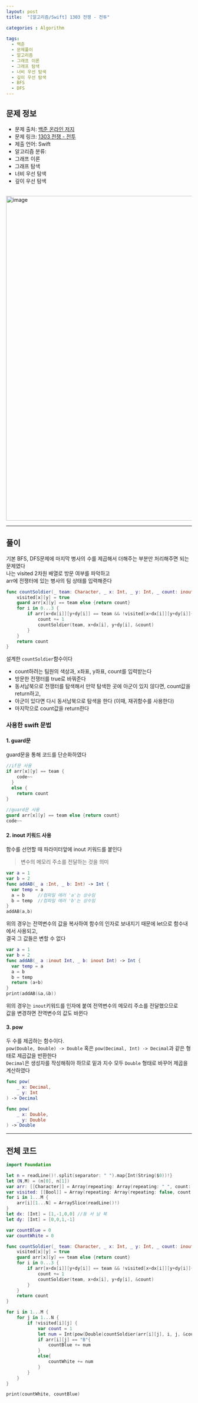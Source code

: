 ```yaml
---
layout: post
title:  "[알고리즘/Swift] 1303 전쟁 - 전투"

categories : Algorithm
  
tags:
  - 백준
  - 문제풀이
  - 알고리즘
  - 그래프 이론
  - 그래프 탐색
  - 너비 우선 탐색
  - 깊이 우선 탐색
  - BFS
  - DFS
---
```


## 문제 정보
 - 문제 출처: [백준 온라인 저지](http://boj.kr/)
 - 문제 링크: [1303 전쟁 - 전투](https://www.acmicpc.net/problem/1303)
 - 제출 언어: Swift
 - 알고리즘 분류: 
  - 그래프 이론
  - 그래프 탐색
  - 너비 우선 탐색
  - 깊이 우선 탐색

 <br>
<img width="878" alt="image" src="https://user-images.githubusercontent.com/110437548/223906047-f902dacd-7c2b-4980-a798-ec4dbedc9e74.png">   

* * *    
## 풀이      
기본 BFS, DFS문제에 마지막 병사의 수를 제곱해서 더해주는 부분만 처리해주면 되는 문제였다     
나는 visited 2차원 배열로 방문 여부를 파악하고     
arr에 전쟁터에 있는 병사의 팀 상태를 입력해준다       
```swift
func countSoldier(_ team: Character, _ x: Int, _ y: Int, _ count: inout Int) -> Int {
    visited[x][y] = true
    guard arr[x][y] == team else {return count}
    for i in 0...3 {
        if arr[x+dx[i]][y+dy[i]] == team && !visited[x+dx[i]][y+dy[i]]{
            count += 1
            countSoldier(team, x+dx[i], y+dy[i], &count)
        }
    }
    return count
}
```   
설계한 `countSoldier`함수이다      
- count하려는 팀원의 색상과, x좌표, y좌표, count를 입력받는다   
- 방문한 전쟁터를 true로 바꿔준다   
- 동서남북으로 전쟁터를 탐색해서 만약 탐색한 곳에 아군이 있지 않다면, count값을 return하고,    
- 아군이 있다면 다시 동서남북으로 탐색을 한다 (이때, 재귀함수를 사용한다)   
- 마지막으로 count값을 return한다       


### 사용한 swift 문법   
#### 1. guard문   
guard문을 통해 코드를 단순화하였다      


```swift
//if문 사용
if arr[x][y] == team {
    code~~
  }
  else {
    return count
}
   
//guard문 사용
guard arr[x][y] == team else {return count}
code~~
```        
   
#### 2. inout 키워드 사용
함수를 선언할 때 파라미터앞에 inout 키워드를 붙인다    
> 변수의 메모리 주소를 전달하는 것을 의미    
   
```swift
var a = 1
var b = 2
func addAB(_ a :Int, _ b: Int) -> Int {
  var temp = a
  a = b     //컴파일 에러 'a'는 상수임
  b = temp  //컴파일 에러 'b'는 상수임
}
addAB(a,b)
```   

위의 경우는 전역변수의 값을 복사하여 함수의 인자로 보내지기 때문에 let으로 함수내에서 사용되고,    
결국 그 값들은 변할 수 없다     

```swift
var a = 1
var b = 2
func addAB(_ a :inout Int, _ b: inout Int) -> Int {
  var temp = a
  a = b
  b = temp
  return (a+b)
}
print(addAB(&a,&b))
```     
위의 경우는 `inout`키워드를 인자에 붙여 전역변수의 메모리 주소를 전달했으므로    
값을 변경하면 전역변수의 값도 바뀐다     


#### 3. pow   
두 수를 제곱하는 함수이다.     
`pow(Double, Double) -> Double` 혹은 `pow(Decimal, Int) -> Decimal`과 같은 형태로 제곱값을 반환한다   
`Decimal`은 생성자를 작성해줘야 하므로 밑과 지수 모두 `Double` 형태로 바꾸어 제곱을 계산하였다    

```swift
func pow(
    _ x: Decimal,
    _ y: Int
) -> Decimal

func pow(
    _ x: Double,
    _ y: Double
) -> Double
```   

* * *   

## 전체 코드
```swift
import Foundation

let n = readLine()!.split(separator: " ").map{Int(String($0))!}
let (N,M) = (n[0], n[1])
var arr: [[Character]] = Array(repeating: Array(repeating: " ", count: N+2), count: M+2)
var visited: [[Bool]] = Array(repeating: Array(repeating: false, count: N+2), count: M+2)
for i in 1...M {
    arr[i][1...N] = ArraySlice(readLine()!)
}
let dx: [Int] = [1,-1,0,0] //동 서 남 북
let dy: [Int] = [0,0,1,-1]

var countBlue = 0
var countWhite = 0

func countSoldier(_ team: Character, _ x: Int, _ y: Int, _ count: inout Int) -> Int {
    visited[x][y] = true
    guard arr[x][y] == team else {return count}
    for i in 0...3 {
        if arr[x+dx[i]][y+dy[i]] == team && !visited[x+dx[i]][y+dy[i]]{
            count += 1
            countSoldier(team, x+dx[i], y+dy[i], &count)
        }
    }
    return count
}

for i in 1...M {
    for j in 1...N {
        if !visited[i][j] {
            var count = 1
            let num = Int(pow(Double(countSoldier(arr[i][j], i, j, &count)), Double(2)))
            if arr[i][j] == "B"{
                countBlue += num
            }
            else{
                countWhite += num
            }
        }
    }
}

print(countWhite, countBlue)
```
